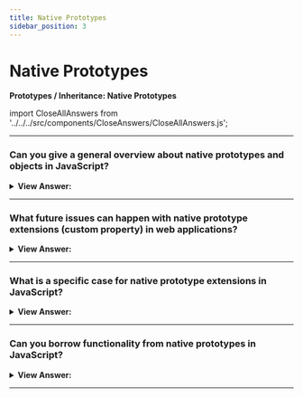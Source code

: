 ```yaml
---
title: Native Prototypes
sidebar_position: 3
---
```


# Native Prototypes

**Prototypes / Inheritance: Native Prototypes**

<head>
  <title>Native Prototypes - JavaScript Interview Questions & Answers</title>
  <meta charSet="utf-8" />
</head>

import CloseAllAnswers from '../../../src/components/CloseAnswers/CloseAllAnswers.js';

<CloseAllAnswers />

---

### Can you give a general overview about native prototypes and objects in JavaScript?

<details>
  <summary><strong>View Answer:</strong></summary>
  <div>
  <div><strong>Interview Response:</strong> All the custom and built-in native objects have the prototype property which can be used to extend their functionality by adding new properties and methods to them. The native prototypes can only be edited, or new ones can be added to them, but they cannot be deleted.
</div>
  </div>
</details>

---

### What future issues can happen with native prototype extensions (custom property) in web applications?

<details>
  <summary><strong>View Answer:</strong></summary>
  <div>
  <div><strong>Interview Response:</strong> If future browser versions implement Array.prototype.myExtension, their implementation will be overridden by our custom one, which will not only be less efficient, but more importantly, they might have a different, nonstandard outcome. Another issue that arises is conflicts between libraries either internally or externally.</div><br />
  <div><strong>Technical Response:</strong> If future browser versions implement Array.prototype.myExtension (either because of an upgrade to the EcmaScript standard, or through their own volition), their implementation will be overridden by our custom one, which will not only be less efficient (we can’t manipulate browser engine internals in the service of method optimization) but more importantly, they might have a different, nonstandard outcome. Although, there is a way to mitigate the risk by checking for the existence of a native property. This could lead to different results in different browsers versions and across device platforms. Another issue that arises is conflicts between libraries either internally or externally.
  </div><br />

:::note
Although, there is a way to mitigate the risk by checking for the existence of a native property. This could lead to different results in different browsers versions and across device platforms.
:::

  </div>
</details>

---

### What is a specific case for native prototype extensions in JavaScript?

<details>
  <summary><strong>View Answer:</strong></summary>
  <div>
  <div><strong>Interview Response:</strong> The only time it is recommended to create a native prototype extension is when you need to create a Polyfill for a method that exists in the JavaScript specification, but is not yet supported by a particular JavaScript engine.
</div><br />
  <div><strong className="codeExample">Code Example:</strong><br /><br />

  <div></div>

```js
if (!String.prototype.repeat) {
  // if there's no such method
  // add it to the prototype

  String.prototype.repeat = function (n) {
    // repeat the string n times

    // actually, the code should be a little bit more complex than that
    // (the full algorithm is in the specification)
    // but even an imperfect polyfill is often considered good enough
    return new Array(n + 1).join(this);
  };
}

alert('La'.repeat(3)); // LaLaLa
```

  </div>
  </div>
</details>

---

### Can you borrow functionality from native prototypes in JavaScript?

<details>
  <summary><strong>View Answer:</strong></summary>
  <div>
  <div><strong>Interview Response:</strong> Yes, when you need the same functionality of a native prototype method, you can borrow it. The basic gist of it is taking a method from one object and copying it into another. Some methods of native prototypes are often borrowed.
</div><br />
  <div><strong className="codeExample">Code Example:</strong> Borrowing the Array Join method…<br /><br />

  <div></div>

```js
let obj = {
  0: 'Hello',
  1: 'JavaScript!',
  length: 2,
};

obj.join = Array.prototype.join;

alert(obj.join(', ')); // Hello, JavaScript!
```

  </div>
  </div>
</details>

---
